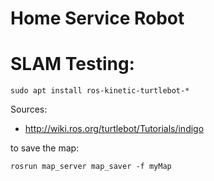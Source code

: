 # Home Service Robot


# SLAM Testing:
```
sudo apt install ros-kinetic-turtlebot-*
```
Sources:
* http://wiki.ros.org/turtlebot/Tutorials/indigo

to save the map:
```
rosrun map_server map_saver -f myMap
```